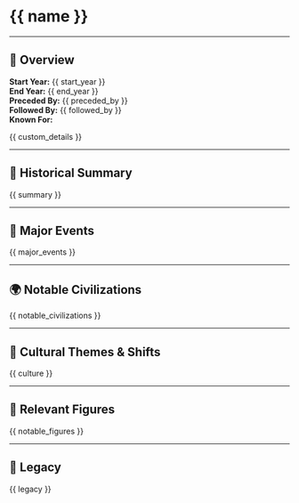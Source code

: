 # {{ name }}

---

## 🧭 Overview
**Start Year:** {{ start_year }}  
**End Year:** {{ end_year }}    
**Preceded By:** {{ preceded_by }}   
**Followed By:** {{ followed_by }}   
**Known For:**

{{ custom_details }}

---

## 📜 Historical Summary
{{ summary }}

---

## 🧩 Major Events
{{ major_events }}

---

## 🌍 Notable Civilizations
{{ notable_civilizations }}

---

## 🌟 Cultural Themes & Shifts
{{ culture }}

---

## 🔗 Relevant Figures
{{ notable_figures }}

---

## 🧙 Legacy
{{ legacy }}
